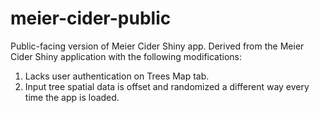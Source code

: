 # meier-cider-public
Public-facing version of Meier Cider Shiny app. Derived from the Meier Cider Shiny application with the following modifications:

1. Lacks user authentication on Trees Map tab.
1. Input tree spatial data is offset and randomized a different way every time the app is loaded.
